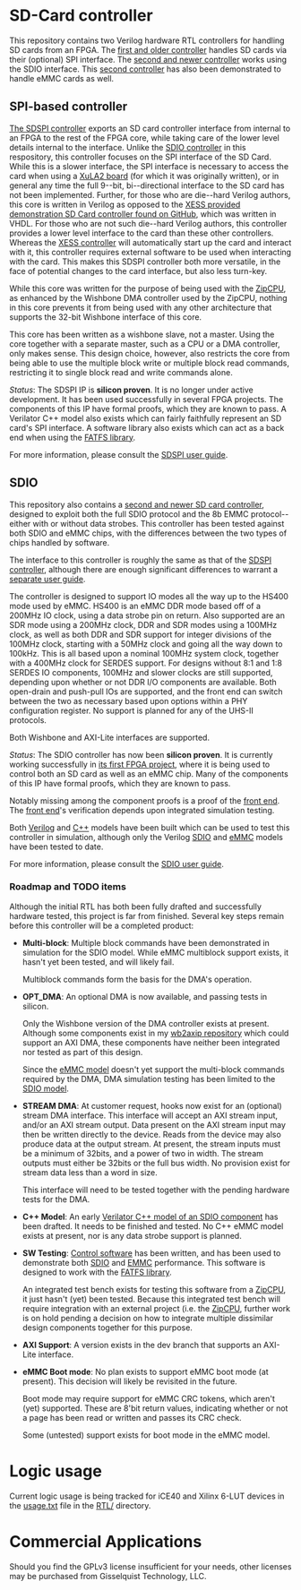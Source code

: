 # SD-Card controller

This repository contains two Verilog hardware RTL controllers for handling
SD cards from an FPGA.  The [first and older controller](rtl/sdspi.v) handles
SD cards via their (optional) SPI interface.  The [second and newer
controller](rtl/sdio.v) works using the SDIO interface.  This [second
controller](rtl/sdio.v) has also been demonstrated to handle eMMC cards as well.

## SPI-based controller

[The SDSPI controller](rtl/sdspi.v) exports an SD card controller interface
from internal to an FPGA to the rest of the FPGA core, while taking care of the
lower level details internal to the interface.  Unlike the [SDIO
controller](rtl/sdio.v) in this respository, this controller focuses on the SPI
interface of the SD Card.  While this is a slower interface, the SPI interface
is necessary to access the card when using a [XuLA2
board](http://www.xess.com/shop/product/xula2-lx25/) (for which it was
originally written), or in general any time the full 9--bit, bi--directional
interface to the SD card has not been implemented.  Further, for those who are
die--hard Verilog authors, this core is written in Verilog as opposed to the
[XESS provided demonstration SD Card controller found on
GitHub](https://github.com/xesscorp/VHDL\_Lib/SDCard.vhd), which was written
in VHDL.  For those who are not such die--hard Verilog authors, this controller
provides a lower level interface to the card than these other controllers. 
Whereas the [XESS controller](https://github.com/xesscorp/VHDL\_Lib/SDCard.vhd)
will automatically start up the card and interact with it, this controller
requires external software to be used when interacting with the card.  This
makes this SDSPI controller both more versatile, in the face of potential
changes to the card interface, but also less turn-key.

While this core was written for the purpose of being used with the
[ZipCPU](https://github.com/ZipCPU/zipcpu), as enhanced by the Wishbone DMA
controller used by the ZipCPU, nothing in this core prevents it from being
used with any other architecture that supports the 32-bit Wishbone interface
of this core.

This core has been written as a wishbone slave, not a master.  Using the core
together with a separate master, such as a CPU or a DMA controller, only makes
sense.  This design choice, however, also restricts the core from being able to
use the multiple block write or multiple block read commands, restricting it to 
single block read and write commands alone.

*Status*: The SDSPI IP is **silicon proven**.  It is no longer under active
  development.  It has been used successfully in several FPGA projects.  The
  components of this IP have formal proofs, which they are known to pass.  A
  Verilator C++ model also exists which can fairly faithfully represent an SD
  card's SPI interface.  A software library also exists which can act as a
  back end when using the [FATFS library](http://elm-chan.org/fsw/ff/00index_e.html).

For more information, please consult the [SDSPI user guide](doc/sdspi.pdf).

## SDIO

This repository also contains a [second and newer SD card
controller](rtl/sdio.v), designed to exploit both the full SDIO protocol and
the 8b EMMC protocol--either with or without data strobes.  This controller
has been tested against both SDIO and eMMC chips, with the differences between
the two types of chips handled by software.

The interface to this controller is roughly the same as that of the [SDSPI
controller](rtl/sdspi.v), although there are enough significant differences
to warrant a [separate user guide](doc/sdio.pdf).

The controller is designed to support IO modes all the way up to the HS400
mode used by eMMC.  HS400 is an eMMC DDR mode based off of a 200MHz IO clock,
using a data strobe pin on return.  Also supported are an SDR mode using a
200MHz clock, DDR and SDR modes using a 100MHz clock, as well as both DDR and
SDR support for integer divisions of the 100MHz clock, starting with a 50MHz
clock and going all the way down to 100kHz.  This is all based upon a nominal
100MHz system clock, together with a 400MHz clock for SERDES support.  For
designs without 8:1 and 1:8 SERDES IO components, 100MHz and slower clocks are
still supported, depending upon whether or not DDR I/O components are available.
Both open-drain and push-pull IOs are supported, and the front end can switch
between the two as necessary based upon options within a PHY configuration
register.  No support is planned for any of the UHS-II protocols.

Both Wishbone and AXI-Lite interfaces are supported.

*Status*: The SDIO controller has now been **silicon proven**.  It is currently
  working successfully in [its first FPGA
  project](https://github.com/ZipCPU/eth10g), where it is being used to control
  both an SD card as well as an eMMC chip.  Many of the components of this IP
  have formal proofs, which they are known to pass.

  Notably missing among the component proofs is a proof of the [front
  end](rtl/sdfrontend.v).  The [front end](rtl/sdfrontend.v)'s verification
  depends upon integrated simulation testing.

  Both [Verilog](bench/verilog/mdl_sdio.v) and [C++](bench/cpp/sdiosim.cpp)
  models have been built which can be used to test this controller in
  simulation, although only the Verilog [SDIO](bench/verilog/mdl_sdio.v) and
  [eMMC](bench/verilog/mdl_emmc.v) models have been tested to date.

For more information, please consult the [SDIO user guide](doc/sdio.pdf).

### Roadmap and TODO items

Although the initial RTL has both been fully drafted and successfully hardware
tested, this project is far from finished.  Several key steps remain before
this controller will be a completed product:

- **Multi-block**: Multiple block commands have been demonstrated in
  simulation for the SDIO model.  While eMMC multiblock support exists, it
  hasn't yet been tested, and will likely fail.

  Multiblock commands form the basis for the DMA's operation.

- **OPT\_DMA**: An optional DMA is now available, and passing tests in silicon.

  Only the Wishbone version of the DMA controller exists at present.  Although
  some components exist in my [wb2axip
  repository](https://github.com/ZipCPU/wb2axip) which could support an AXI
  DMA, these components have neither been integrated nor tested as part of this
  design.

  Since the [eMMC model](bench/verilog/mdl_emmc.v) doesn't yet support the
  multi-block commands required by the DMA, DMA simulation testing has been
  limited to the [SDIO model](bench/verilog/mdl_sdio.v).

- **STREAM DMA**: At customer request, hooks now exist for an (optional)
  stream DMA interface.  This interface will accept an AXI stream input,
  and/or an AXI stream output.  Data present on the AXI stream input may
  then be written directly to the device.  Reads from the device may also
  produce data at the output stream.  At present, the stream inputs must
  be a minimum of 32bits, and a power of two in width.  The stream outputs
  must either be 32bits or the full bus width.  No provision exist for stream
  data less than a word in size.

  This interface will need to be tested together with the pending hardware
  tests for the DMA.

- **C++ Model**: An early [Verilator C++ model of an SDIO
  component](bench/cpp/sdiosim.cpp) has been drafted.  It needs to be finished
  and tested.  No C++ eMMC model exists at present, nor is any data strobe
  support is planned.

- **SW Testing**: [Control software](sw/) has been written, and has been
  used to demonstrate both [SDIO](sw/sdiodrv.c) and [EMMC](sw/emmcdrvr.c)
  performance.  This software is designed to work with the [FATFS
  library](http://elm-chan.org/fsw/ff/00index_e.html).

  An integrated test bench exists for testing this software from a
  [ZipCPU](https://zipcpu.com/about/zipcpu.html), it just hasn't (yet) been
  tested.  Because this integrated test bench will require integration with an
  external project (i.e. the [ZipCPU](https://zipcpu.com/about/zipcpu.html),
  further work is on hold pending a decision on how to integrate multiple
  dissimilar design components together for this purpose.

- **AXI Support**: A version exists in the dev branch that supports an AXI-Lite
  interface.

- **eMMC Boot mode**: No plan exists to support eMMC boot mode (at present).
  This decision will likely be revisited in the future.

  Boot mode may require support for eMMC CRC tokens, which aren't (yet)
  supported.  These are 8'bit return values, indicating whether or not a
  page has been read or written and passes its CRC check.

  Some (untested) support exists for boot mode in the eMMC model.

# Logic usage

Current logic usage is being tracked for iCE40 and Xilinx 6-LUT devices
in the [usage.txt](rtl/usage.txt) file in the [RTL/](rtl/) directory.

# Commercial Applications

Should you find the GPLv3 license insufficient for your needs, other licenses
may be purchased from Gisselquist Technology, LLC.
